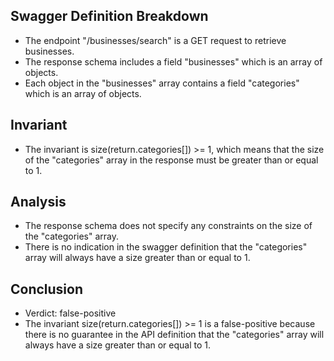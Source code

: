 ## Swagger Definition Breakdown
- The endpoint "/businesses/search" is a GET request to retrieve businesses.
- The response schema includes a field "businesses" which is an array of objects.
- Each object in the "businesses" array contains a field "categories" which is an array of objects.

## Invariant
- The invariant is size(return.categories[]) >= 1, which means that the size of the "categories" array in the response must be greater than or equal to 1.

## Analysis
- The response schema does not specify any constraints on the size of the "categories" array.
- There is no indication in the swagger definition that the "categories" array will always have a size greater than or equal to 1.

## Conclusion
- Verdict: false-positive
- The invariant size(return.categories[]) >= 1 is a false-positive because there is no guarantee in the API definition that the "categories" array will always have a size greater than or equal to 1.
